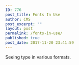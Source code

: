 ```yaml
---
ID: 776
post_title: Fonts In Use
author: CMS
post_excerpt: ""
layout: post
permalink: /fonts-in-use/
published: true
post_date: 2017-11-20 23:41:59
---
```

Seeing type in various formats.